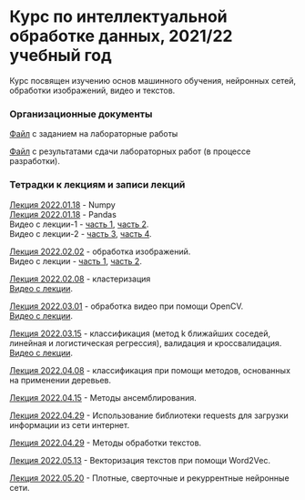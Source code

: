 # Курс по интеллектуальной обработке данных, 2021/22 учебный год 

Курс посвящен изучению основ машинного обучения, нейронных сетей, обработки изображений, видео и текстов.
### Организационные документы

[Файл](https://docs.google.com/document/d/1PJW4Jj5d7W4QLy5MsBlRZmR1dJvKZu1J1Vjh9uLVvqI/edit?usp=sharing) с заданием на лабораторные работы

[Файл](https://docs.google.com/spreadsheets/d/1Ibf6bMovrKJEDG17VyCMmNMf6w0_hcs-F-Wal-vQw0c/edit?usp=sharing) с результатами сдачи лабораторных работ (в процессе разработки).

### Тетрадки к лекциям и записи лекций

[Лекция 2022.01.18](https://github.com/klyshinsky/ML_and_CV_2022/blob/main/Lecture_20220118_numpy.ipynb) - Numpy  
[Лекция 2022.01.18](https://github.com/klyshinsky/ML_and_CV_2022/blob/main/Lecture_20220118_Pandas.ipynb) - Pandas  
Видео с лекции-1 - [часть 1](https://youtu.be/dnwcqijsxSk), [часть 2](https://youtu.be/Pis8cLnXYpc).  
Видео с лекции-2 - [часть 3](https://youtu.be/8Cf_c0LFzh0), [часть 4](https://youtu.be/8Cf_c0LFzh0).

[Лекция 2022.02.02](https://github.com/klyshinsky/ML_and_CV_2022/blob/main/Lecture_20220125_image_processing.ipynb) - обработка изображений.  
Видео с лекции - [часть 1](https://youtu.be/to-ADXI30N8), [часть 2](https://youtu.be/Y1B5C84F9sI).

[Лекция 2022.02.08](https://github.com/klyshinsky/ML_and_CV_2022/blob/main/Lecture_20220208_clustering.ipynb) - кластеризация  
[Видео с лекции](https://youtu.be/VEK_8XUZ39w).

[Лекция 2022.03.01](https://github.com/klyshinsky/ML_and_CV_2022/blob/main/Lecture_20220301_OpenCV.ipynb) - обработка видео при помощи OpenCV.  
[Видео с лекции](https://youtu.be/yLFwu3pYNnI).

[Лекция 2022.03.15](https://github.com/klyshinsky/ML_and_CV_2022/blob/main/Lecture_20220315_Classification.ipynb) - классификация (метод k ближайших соседей, линейная и логистическая регрессия), валидация и кроссвалидация.  
[Видео с лекции](https://www.youtube.com/watch?v=BUvXAd2dYbo).

[Лекция 2022.04.08](https://github.com/klyshinsky/ML_and_CV_2022/blob/main/Lecture_20220408_DecisionTrees.ipynb) - классификация при помощи методов, основанных на применении деревьев.

[Лекция 2022.04.15](https://github.com/klyshinsky/ML_and_CV_2022/blob/main/Lecture_20220415_Ensamble.ipynb) - Методы ансемблирования.

[Лекция 2022.04.29](https://github.com/klyshinsky/ML_and_CV_2022/blob/main/Lecture_20220422_3_requests.ipynb) - Использование библиотеки requests для загрузки информации из сети интернет.

[Лекция 2022.04.29](https://github.com/klyshinsky/ML_and_CV_2022/blob/main/Lecture_20220422_text_processing.ipynb) - Методы обработки текстов.

[Лекция 2022.05.13](https://github.com/klyshinsky/ML_and_CV_2022/blob/main/Lecture_20220429-W2V.ipynb) - Векторизация текстов при помощи Word2Vec.

[Лекция 2022.05.20](https://github.com/klyshinsky/ML_and_CV_2022/blob/main/Lecture_20220520_Neural_Networks_Dense_CNN_RNN.ipynb) - Плотные, сверточные и рекуррентные нейронные сети.
